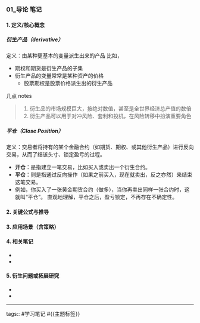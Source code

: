 ### 01_导论 笔记

#### 1. 定义/核心概念

##### **衍生产品（derivative）**
定义：由某种更基本的变量派生出来的产品
比如，
- 期权和期货是衍生产品的子集
- 衍生产品的变量常常是某种资产的价格
	- 股票期权是股票价格派生出的衍生产品

几点 notes
> 1. 衍生品的市场规模巨大，按绝对数值，甚至是全世界经济总产值的数倍
> 2. 衍生产品可以用于对冲风险、套利和投机，在风险转移中扮演重要角色


##### **平仓（Close Position）**
定义：交易者将持有的某个金融合约（如期货、期权、或其他衍生产品）进行反向交易，从而了结该头寸、锁定盈亏的过程。
-  **开仓**：是指建立一笔交易，比如买入或卖出一个衍生合约。
-  **平仓**：则是指通过反向操作（如果之前买入，现在就卖出，反之亦然）来结束这笔交易。
- 例如，你买入了一张黄金期货合约（做多），当你再卖出同样一张合约时，这就叫“平仓”。
直观地理解，平仓之后，盈亏锁定，不再存在不确定性。


#### 2. 关键公式与推导

#### 3. 应用场景（含策略）

#### 4. 相关笔记
- 
- 

#### 5. 衍生问题或拓展研究
- 
- 

---
tags:: #学习笔记 #{{主题标签}}
